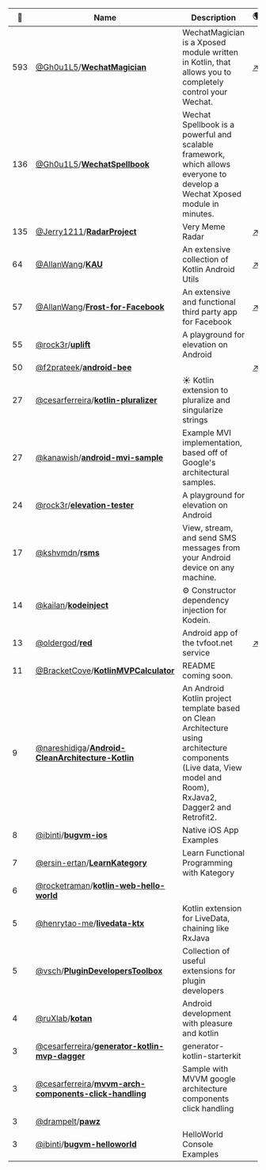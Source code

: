 |:star2: | Name | Description | 🌍|
|---|---|---|---|
|593|[@Gh0u1L5](https://github.com/Gh0u1L5)/[**WechatMagician**](https://github.com/Gh0u1L5/WechatMagician)|WechatMagician is a Xposed module written in Kotlin, that allows you to completely control your Wechat.|[:arrow_upper_right:](http://repo.xposed.info/module/com.gh0u1l5.wechatmagician)|
|136|[@Gh0u1L5](https://github.com/Gh0u1L5)/[**WechatSpellbook**](https://github.com/Gh0u1L5/WechatSpellbook)|Wechat Spellbook is a powerful and scalable framework, which allows everyone to develop a Wechat Xposed module in minutes.||
|135|[@Jerry1211](https://github.com/Jerry1211)/[**RadarProject**](https://github.com/Jerry1211/RadarProject)|Very Meme Radar|[:arrow_upper_right:](http://VMRadar.net)|
|64|[@AllanWang](https://github.com/AllanWang)/[**KAU**](https://github.com/AllanWang/KAU)|An extensive collection of Kotlin Android Utils|[:arrow_upper_right:](https://allanwang.github.io/KAU/)|
|57|[@AllanWang](https://github.com/AllanWang)/[**Frost-for-Facebook**](https://github.com/AllanWang/Frost-for-Facebook)|An extensive and functional third party app for Facebook|[:arrow_upper_right:](https://labs.xda-developers.com/store/app/com.pitchedapps.frost)|
|55|[@rock3r](https://github.com/rock3r)/[**uplift**](https://github.com/rock3r/uplift)|A playground for elevation on Android||
|50|[@f2prateek](https://github.com/f2prateek)/[**android-bee**](https://github.com/f2prateek/android-bee)||[:arrow_upper_right:](https://play.google.com/store/apps/details?id=com.f2prateek.bee)|
|27|[@cesarferreira](https://github.com/cesarferreira)/[**kotlin-pluralizer**](https://github.com/cesarferreira/kotlin-pluralizer)|:sunny: Kotlin extension to pluralize and singularize strings||
|27|[@kanawish](https://github.com/kanawish)/[**android-mvi-sample**](https://github.com/kanawish/android-mvi-sample)|Example MVI implementation, based off of Google's architectural samples.||
|24|[@rock3r](https://github.com/rock3r)/[**elevation-tester**](https://github.com/rock3r/elevation-tester)|A playground for elevation on Android||
|17|[@kshvmdn](https://github.com/kshvmdn)/[**rsms**](https://github.com/kshvmdn/rsms)|View, stream, and send SMS messages from your Android device on any machine.||
|14|[@kailan](https://github.com/kailan)/[**kodeinject**](https://github.com/kailan/kodeinject)|:gear: Constructor dependency injection for Kodein.||
|13|[@oldergod](https://github.com/oldergod)/[**red**](https://github.com/oldergod/red)|Android app of the tvfoot.net service|[:arrow_upper_right:](https://play.google.com/store/apps/details?id=com.benoitquenaudon.tvfoot.red)|
|11|[@BracketCove](https://github.com/BracketCove)/[**KotlinMVPCalculator**](https://github.com/BracketCove/KotlinMVPCalculator)|README coming soon.||
|9|[@nareshidiga](https://github.com/nareshidiga)/[**Android-CleanArchitecture-Kotlin**](https://github.com/nareshidiga/Android-CleanArchitecture-Kotlin)|An Android Kotlin project template based on Clean Architecture using architecture components (Live data, View model and Room), RxJava2, Dagger2 and Retrofit2.||
|8|[@ibinti](https://github.com/ibinti)/[**bugvm-ios**](https://github.com/ibinti/bugvm-ios)|Native iOS App Examples||
|7|[@ersin-ertan](https://github.com/ersin-ertan)/[**LearnKategory**](https://github.com/ersin-ertan/LearnKategory)|Learn Functional Programming with Kategory||
|6|[@rocketraman](https://github.com/rocketraman)/[**kotlin-web-hello-world**](https://github.com/rocketraman/kotlin-web-hello-world)|||
|5|[@henrytao-me](https://github.com/henrytao-me)/[**livedata-ktx**](https://github.com/henrytao-me/livedata-ktx)|Kotlin extension for LiveData, chaining like RxJava||
|5|[@vsch](https://github.com/vsch)/[**PluginDevelopersToolbox**](https://github.com/vsch/PluginDevelopersToolbox)|Collection of useful extensions for plugin developers||
|4|[@ruXlab](https://github.com/ruXlab)/[**kotan**](https://github.com/ruXlab/kotan)|Android development with pleasure and kotlin||
|3|[@cesarferreira](https://github.com/cesarferreira)/[**generator-kotlin-mvp-dagger**](https://github.com/cesarferreira/generator-kotlin-mvp-dagger)|generator-kotlin-starterkit||
|3|[@cesarferreira](https://github.com/cesarferreira)/[**mvvm-arch-components-click-handling**](https://github.com/cesarferreira/mvvm-arch-components-click-handling)|Sample with MVVM google architecture components click handling||
|3|[@drampelt](https://github.com/drampelt)/[**pawz**](https://github.com/drampelt/pawz)|||
|3|[@ibinti](https://github.com/ibinti)/[**bugvm-helloworld**](https://github.com/ibinti/bugvm-helloworld)|HelloWorld Console Examples||

